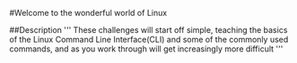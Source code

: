 #Welcome to the wonderful world of Linux 


##Description 
'''
These challenges will start off simple, teaching the basics of the Linux Command Line Interface(CLI) and some of the commonly used commands, and as you work through will get increasingly more difficult 
'''

